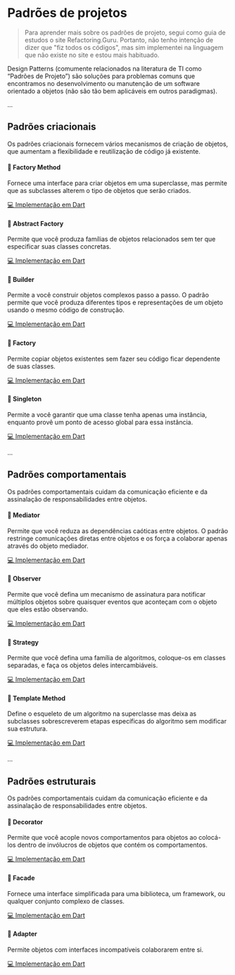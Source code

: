 # Padrões de projetos
> Para aprender mais sobre os padrões de projeto, segui como guia de estudos o site Refactoring.Guru. Portanto, não tenho intenção de dizer que "fiz todos os códigos", mas sim implementei na linguagem que não existe no site e estou mais habituado.

Design Patterns (comumente relacionados na literatura de TI como “Padrões de Projeto”) são soluções para problemas comuns que encontramos no desenvolvimento ou manutenção de um software orientado a objetos (não são tão bem aplicáveis em outros paradigmas).

...

## Padrões criacionais
Os padrões criacionais fornecem vários mecanismos de criação de objetos, que aumentam a flexibilidade e reutilização de código já existente.

#### 📌 Factory Method
Fornece uma interface para criar objetos em uma superclasse, mas permite que as subclasses alterem o tipo de objetos que serão criados. 

[💻 Implementação em Dart](./creational_patterns/factory.dart)

#### 📌 Abstract Factory
Permite que você produza famílias de objetos relacionados sem ter que especificar suas classes concretas. 

[💻 Implementação em Dart](./creational_patterns/abstract_factory.dart)

#### 📌 Builder
Permite a você construir objetos complexos passo a passo. O padrão permite que você produza diferentes tipos e representações de um objeto usando o mesmo código de construção. 

[💻 Implementação em Dart](./creational_patterns/builder.dart)

#### 📌 Factory
Permite copiar objetos existentes sem fazer seu código ficar dependente de suas classes. 

[💻 Implementação em Dart](./creational_patterns/factory.dart)

#### 📌 Singleton
Permite a você garantir que uma classe tenha apenas uma instância, enquanto provê um ponto de acesso global para essa instância. 

[💻 Implementação em Dart](./creational_patterns/singleton.dart)


...


## Padrões comportamentais
Os padrões comportamentais cuidam da comunicação eficiente e da assinalação de responsabilidades entre objetos.

#### 📌 Mediator
Permite que você reduza as dependências caóticas entre objetos. O padrão restringe comunicações diretas entre objetos e os força a colaborar apenas através do objeto mediador.

[💻 Implementação em Dart](./behavioral_patterns/mediator.dart)

#### 📌 Observer
Permite que você defina um mecanismo de assinatura para notificar múltiplos objetos sobre quaisquer eventos que aconteçam com o objeto que eles estão observando.

[💻 Implementação em Dart](./behavioral_patterns/observer.dart)

#### 📌 Strategy
Permite que você defina uma família de algoritmos, coloque-os em classes separadas, e faça os objetos deles intercambiáveis.

[💻 Implementação em Dart](./behavioral_patterns/strategy.dart)

#### 📌 Template Method
Define o esqueleto de um algoritmo na superclasse mas deixa as subclasses sobrescreverem etapas específicas do algoritmo sem modificar sua estrutura.

[💻 Implementação em Dart](./behavioral_patterns/template_method.dart)

...

## Padrões estruturais
Os padrões comportamentais cuidam da comunicação eficiente e da assinalação de responsabilidades entre objetos.

#### 📌 Decorator
Permite que você acople novos comportamentos para objetos ao colocá-los dentro de invólucros de objetos que contém os comportamentos.

[💻 Implementação em Dart](./structural_patterns/decorator.dart)

#### 📌 Facade
Fornece uma interface simplificada para uma biblioteca, um framework, ou qualquer conjunto complexo de classes.

[💻 Implementação em Dart](./structural_patterns/facade.dart)

#### 📌 Adapter
Permite objetos com interfaces incompatíveis colaborarem entre si.

[💻 Implementação em Dart](./structural_patterns/Adapter.dart)